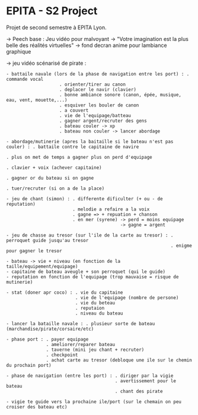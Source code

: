 # EPITA - S2 Project
Projet de second semestre à EPITA Lyon.


-> Peech base : Jeu vidéo pour malvoyant
-> "Votre imagination est la plus belle des réalités virtuelles"
-> fond decran anime pour lambiance graphique

-> jeu vidéo scénarisé de pirate :

    - battaile navale (lors de la phase de navigation entre les port) : . commande vocal
                        . orienter/tirer au canon
                        . deplacer le navir (clavier)
                        . bonne ambiance sonore (canon, épée, musique, eau, vent, mouette,...)
                        . esquiver les bouler de canon
                        . a couvert
                        . vie de l'equipage/batteau
                        . gagner argent/recruter des gens
                        . bateau couler -> xp
                        . bateau non couler -> lancer abordage
                        
    - abordage/mutinerie (apres la baitaille si le bateau n'est pas couler) : . battaile contre le capitaine de navire
                                                                              . plus on met de temps a gagner plus on perd d'equipage
                                                                              . clavier + voix (achever capitaine)
                                                                              . gagner or du bateau si on gagne
                                                                              . tuer/recruter (si on a de la place)
    
    - jeu de chant (simon) : . differente dificulter (+ ou - de reputation)
                             . melodie a refaire a la voix
                             . gagne => + repuation + chanson
                             . en mer (syrene) -> perd = moins equipage
                                               -> gagne = argent
    
    - jeu de chasse au tresor (sur l'ile de la carte au tresor) : . perroquet guide jusqu'au tresor
                                                                  . enigme pour gagner le tresor
                                                                      
    - bateau -> vie + niveau (en fonction de la taille/equipement/equipage)
    - capitaine de bateau aveugle + son perroquet (qui le guide)
    - reputation en fonction de l'equipage (trop mauvaise = risque de mutinerie)
    
    - stat (doner apr coco) : . vie du capitaine
                              . vie de l'equipage (nombre de persone)
                              . vie du beteau
                              . reputaion
                              . niveau du bateau
                              
    - lancer la bataille navale : . plusieur sorte de bateau (marchandise/pirate/corsaire/etc)
    
    - phase port : . payer equipage
                   . ameliorer/reparer bateau
                   . taverne (mini jeu chant + recruter)
                   . checkpoint
                   . achat carte au tresor (debloque une ile sur le chemin du prochain port)
                   
    - phase de navigation (entre les port) : . diriger par la vigie
                                             . avertissement pour le bateau 
                                             . chant des pirate                   
                   
    - vigie te guide vers la prochaine ile/port (sur le chemain on peu croiser des bateau etc)
